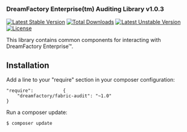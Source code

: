 ### DreamFactory Enterprise(tm) Auditing Library v1.0.3

[![Latest Stable Version](https://poser.pugx.org/dreamfactory/fabric-audit/v/stable.svg)](https://packagist.org/packages/dreamfactory/fabric-audit) [![Total Downloads](https://poser.pugx.org/dreamfactory/fabric-audit/downloads.svg)](https://packagist.org/packages/dreamfactory/fabric-audit) [![Latest Unstable Version](https://poser.pugx.org/dreamfactory/fabric-audit/v/unstable.svg)](https://packagist.org/packages/dreamfactory/fabric-audit) [![License](https://poser.pugx.org/dreamfactory/fabric-audit/license.svg)](https://packagist.org/packages/dreamfactory/fabric-audit)

This library contains common components for interacting with DreamFactory Enterprise&trade;.

## Installation

Add a line to your "require" section in your composer configuration:

	"require":           {
		"dreamfactory/fabric-audit": "~1.0"
	}

Run a composer update:

    $ composer update

